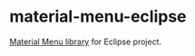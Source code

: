 material-menu-eclipse
=====================

[Material Menu library](https://github.com/balysv/material-menu) for Eclipse project.
